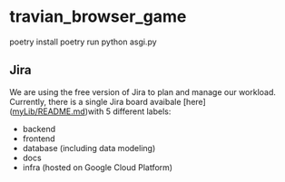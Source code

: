 # travian_browser_game

poetry install
poetry run python asgi.py

## Jira

We are using the free version of Jira to plan and manage our workload. Currently, there is a single Jira board avaibale [here] ([myLib/README.md](https://trello.com/b/v930U8AG/travian
))with 5 different labels:
- backend
- frontend
- database (including data modeling)
- docs
- infra (hosted on Google Cloud Platform)

